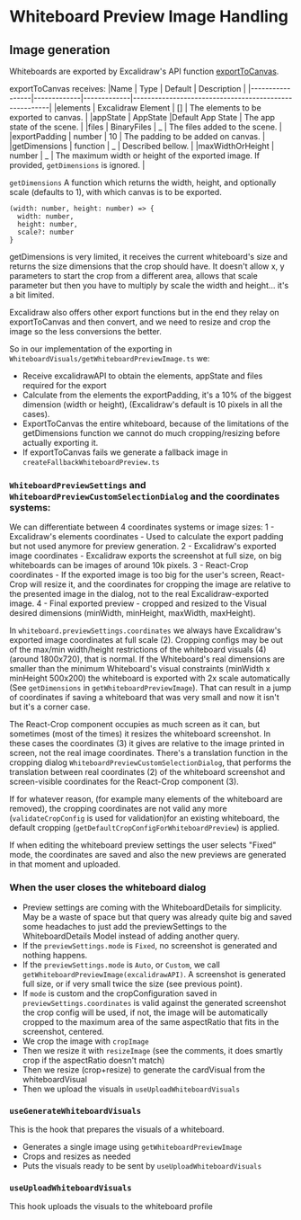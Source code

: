 # Whiteboard Preview Image Handling

## Image generation

Whiteboards are exported by Excalidraw's API function [exportToCanvas](https://docs.excalidraw.com/docs/@excalidraw/excalidraw/api/utils/export).

exportToCanvas receives:
|Name | Type | Default | Description |
|-----------------|-------------|-------------|-------------------------------------------------------|
|elements | Excalidraw Element | [] | The elements to be exported to canvas. |
|appState | AppState |Default App State | The app state of the scene. |
|files | BinaryFiles | _ | The files added to the scene. |
|exportPadding | number | 10 | The padding to be added on canvas. |
|getDimensions | function | _ | Described bellow. |
|maxWidthOrHeight | number | \_ | The maximum width or height of the exported image. If provided, `getDimensions` is ignored. |

`getDimensions`
A function which returns the width, height, and optionally scale (defaults to 1), with which canvas is to be exported.

```
(width: number, height: number) => {
  width: number,
  height: number,
  scale?: number
}
```

getDimensions is very limited, it receives the current whiteboard's size and returns the size dimensions that the crop should have. It doesn't allow x, y parameters to start the crop from a different area, allows that scale parameter but then you have to multiply by scale the width and height... it's a bit limited.

Excalidraw also offers other export functions but in the end they relay on exportToCanvas and then convert, and we need to resize and crop the image so the less conversions the better.

So in our implementation of the exporting in `WhiteboardVisuals/getWhiteboardPreviewImage.ts` we:

- Receive excalidrawAPI to obtain the elements, appState and files required for the export
- Calculate from the elements the exportPadding, it's a 10% of the biggest dimension (width or height), (Excalidraw's default is 10 pixels in all the cases).
- ExportToCanvas the entire whiteboard, because of the limitations of the getDimensions function we cannot do much cropping/resizing before actually exporting it.
- If exportToCanvas fails we generate a fallback image in `createFallbackWhiteboardPreview.ts`

### `WhiteboardPreviewSettings` and `WhiteboardPreviewCustomSelectionDialog` and the coordinates systems:

We can differentiate between 4 coordinates systems or image sizes:
1 - Excalidraw's elements coordinates - Used to calculate the export padding but not used anymore for preview generation.
2 - Excalidraw's exported image coordinates - Excalidraw exports the screenshot at full size, on big whiteboards can be images of around 10k pixels.
3 - React-Crop coordinates - If the exported image is too big for the user's screen, React-Crop will resize it, and the coordinates for cropping the image are relative to the presented image in the dialog, not to the real Excalidraw-exported image.
4 - Final exported preview - cropped and resized to the Visual desired dimensions (minWidth, minHeight, maxWidth, maxHeight).

In `whiteboard.previewSettings.coordinates` we always have Excalidraw's exported image coordinates at full scale (2). Cropping configs may be out of the max/min width/height restrictions of the whiteboard visuals (4) (around 1800x720), that is normal.
If the Whiteboard's real dimensions are smaller than the minimum Whiteboard's visual constraints (minWidth x minHeight 500x200) the whiteboard is exported with 2x scale automatically (See `getDimensions` in `getWhiteboardPreviewImage`). That can result in a jump of coordinates if saving a whiteboard that was very small and now it isn't but it's a corner case.

The React-Crop component occupies as much screen as it can, but sometimes (most of the times) it resizes the whiteboard screenshot. In these cases the coordinates (3) it gives are relative to the image printed in screen, not the real image coordinates. There's a translation function in the cropping dialog `WhiteboardPreviewCustomSelectionDialog`, that performs the translation between real coordinates (2) of the whiteboard screenshot and screen-visible coordinates for the React-Crop component (3).

If for whatever reason, (for example many elements of the whiteboard are removed), the cropping coordinates are not valid any more (`validateCropConfig` is used for validation)for an existing whiteboard, the default cropping (`getDefaultCropConfigForWhiteboardPreview`) is applied.

If when editing the whiteboard preview settings the user selects "Fixed" mode, the coordinates are saved and also the new previews are generated in that moment and uploaded.

### When the user closes the whiteboard dialog

- Preview settings are coming with the WhiteboardDetails for simplicity. May be a waste of space but that query was already quite big and saved some headaches to just add the previewSettings to the WhiteboardDetails Model instead of adding another query.
- If the `previewSettings.mode` is `Fixed`, no screenshot is generated and nothing happens.
- If the `previewSettings.mode` is `Auto`, or `Custom`, we call `getWhiteboardPreviewImage(excalidrawAPI)`. A screenshot is generated full size, or if very small twice the size (see previous point).
- If `mode` is custom and the cropConfiguration saved in `previewSettings.coordinates` is valid against the generated screenshot the crop config will be used, if not, the image will be automatically cropped to the maximum area of the same aspectRatio that fits in the screenshot, centered.
- We crop the image with `cropImage`
- Then we resize it with `resizeImage` (see the comments, it does smartly crop if the aspectRatio doesn't match)
- Then we resize (crop+resize) to generate the cardVisual from the whiteboardVisual
- Then we upload the visuals in `useUploadWhiteboardVisuals`

### `useGenerateWhiteboardVisuals`

This is the hook that prepares the visuals of a whiteboard.

- Generates a single image using `getWhiteboardPreviewImage`
- Crops and resizes as needed
- Puts the visuals ready to be sent by `useUploadWhiteboardVisuals`

### `useUploadWhiteboardVisuals`

This hook uploads the visuals to the whiteboard profile
